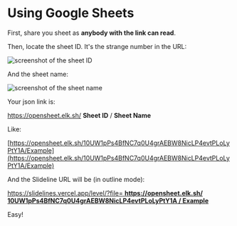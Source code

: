 # Using Google Sheets

First, share you sheet as **anybody with the link can read**.

Then, locate the sheet ID. It's the strange number in the URL:

![screenshot of the sheet ID](https://slidelines.vercel.app/level/sheetnumber.png "Sheet ID")

And the sheet name:

![screenshot of the sheet name](https://slidelines.vercel.app/level/sheetname.png "Sheet name")

Your json link is:

https://opensheet.elk.sh/ **Sheet ID** / **Sheet Name**

Like:

[https://opensheet.elk.sh/10UW1pPs4BfNC7q0U4grAEBW8NicLP4evtPLoLyPtY1A/Example](https://opensheet.elk.sh/10UW1pPs4BfNC7q0U4grAEBW8NicLP4evtPLoLyPtY1A/Example)

And the Slideline URL will be (in outline mode):

[https://slidelines.vercel.app/level/?file= **https://opensheet.elk.sh/ 10UW1pPs4BfNC7q0U4grAEBW8NicLP4evtPLoLyPtY1A / Example**](https://slidelines.vercel.app/level/?file=https://opensheet.elk.sh/10UW1pPs4BfNC7q0U4grAEBW8NicLP4evtPLoLyPtY1A/Example)

Easy!
